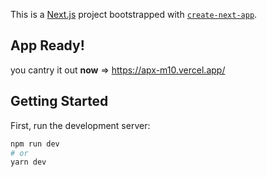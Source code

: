 This is a [Next.js](https://nextjs.org/) project bootstrapped with [`create-next-app`](https://github.com/vercel/next.js/tree/canary/packages/create-next-app).

## App Ready!

you cantry it out **now** => https://apx-m10.vercel.app/ 

## Getting Started

First, run the development server:

```bash
npm run dev
# or
yarn dev
```


